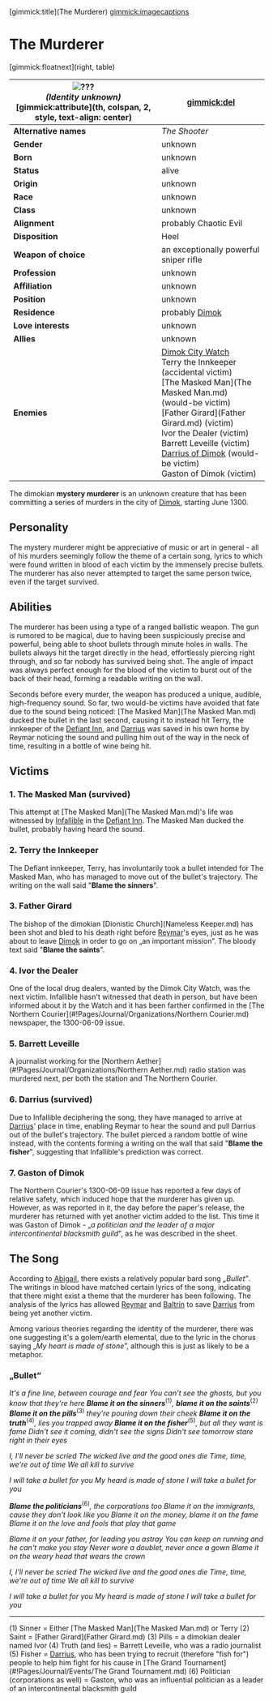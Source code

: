 [gimmick:title](The Murderer)
[gimmick:imagecaptions]( )

# The Murderer

[gimmick:floatnext](right, table)

| ![](https://i.imgur.com/Q83VvuO.png "???")<br />*(Identity unknown)* [gimmick:attribute](th, colspan, 2, style, text-align: center) | [gimmick:del]()                                              |
| ------------------------------------------------------------ | ------------------------------------------------------------ |
| **Alternative names**                                        | *The Shooter*                                                |
| **Gender**                                                   | unknown                                                      |
| **Born**                                                     | unknown                                                      |
| **Status**                                                   | alive                                                        |
| **Origin**                                                   | unknown                                                      |
| **Race**                                                     | unknown                                                      |
| **Class**                                                    | unknown                                                      |
| **Alignment**                                                | probably Chaotic Evil                                        |
| **Disposition**                                              | Heel                                                         |
| **Weapon of choice**                                         | an exceptionally powerful sniper rifle                       |
| **Profession**                                               | unknown                                                      |
| **Affiliation**                                              | unknown                                                      |
| **Position**                                                 | unknown                                                      |
| **Residence**                                                | probably [Dimok](#!Pages/Journal/Locations/Dimok.md)         |
| **Love interests**                                           | unknown                                                      |
| **Allies**                                                   | unknown                                                      |
| **Enemies**                                                  | [Dimok City Watch](#!Pages/Journal/Locations/Dimok.md)<br />Terry the Innkeeper (accidental victim)<br />[The Masked Man](The Masked Man.md) (would-be victim)<br />[Father Girard](Father Girard.md) (victim)<br />Ivor the Dealer (victim)<br />Barrett Leveille (victim)<br />[Darrius of Dimok](Darrius.md) (would-be victim)<br />Gaston of Dimok (victim) |

The dimokian **mystery murderer** is an unknown creature that has been committing a series of murders in the city of [Dimok](#!Pages/Journal/Locations/Dimok.md), starting June 1300.

## Personality

The mystery murderer might be appreciative of music or art in general - all of his murders seemingly follow the theme of a certain song, lyrics to which were found written in blood of each victim by the immensely precise bullets. The murderer has also never attempted to target the same person twice, even if the target survived.

## Abilities

The murderer has been using a type of a ranged ballistic weapon. The gun is rumored to be magical, due to having been suspiciously precise and powerful, being able to shoot bullets through minute holes in walls. The bullets always hit the target directly in the head, effortlessly piercing right through, and so far nobody has survived being shot. The angle of impact was always perfect enough for the blood of the victim to burst out of the back of their head, forming a readable writing on the wall.

Seconds before every murder, the weapon has produced a unique, audible, high-frequency sound. So far, two would-be victims have avoided that fate due to the sound being noticed: [The Masked Man](The Masked Man.md) ducked the bullet in the last second, causing it to instead hit Terry, the innkeeper of the [Defiant Inn](#!Pages/Journal/Organizations/Defiant.md), and [Darrius](Darrius.md) was saved in his own home by Reymar noticing the sound and pulling him out of the way in the neck of time, resulting in a bottle of wine being hit.

## Victims

### 1. The Masked Man (survived)

This attempt at [The Masked Man](The Masked Man.md)'s life was witnessed by [Infallible](#!Pages/Journal/Organizations/Infallible.md) in the [Defiant Inn](#!Pages/Journal/Organizations/Defiant.md). The Masked Man ducked the bullet, probably having heard the sound.

### 2. Terry the Innkeeper

The Defiant innkeeper, Terry, has involuntarily took a bullet intended for The Masked Man, who has managed to move out of the bullet's trajectory. The writing on the wall said "**Blame the sinners**".

### 3. Father Girard

The bishop of the dimokian [Dionistic Church](Nameless Keeper.md) has been shot and bled to his death right before [Reymar](Reymar.md)'s eyes, just as he was about to leave [Dimok](#!Pages/Journal/Locations/Dimok.md) in order to go on „an important mission”. The bloody text said "**Blame the saints**".

### 4. Ivor the Dealer

One of the local drug dealers, wanted by the Dimok City Watch, was the next victim. Infallible hasn't witnessed that death in person, but have been informed about it by the Watch and it has been farther confirmed in the [The Northern Courier](#!Pages/Journal/Organizations/Northern Courier.md) newspaper, the 1300-06-09 issue.

### 5. Barrett Leveille

A journalist working for the [Northern Aether](#!Pages/Journal/Organizations/Northern Aether.md) radio station was murdered next, per both the station and The Northern Courier.

### 6. Darrius (survived)

Due to Infallible deciphering the song, they have managed to arrive at [Darrius](Darrius.md)' place in time, enabling Reymar to hear the sound and pull Darrius out of the bullet's trajectory. The bullet pierced a random bottle of wine instead, with the contents forming a writing on the wall that said "**Blame the fisher**", suggesting that Infallible's prediction was correct.

### 7. Gaston of Dimok

The Northern Courier's 1300-06-09 issue has reported a few days of relative safety, which induced hope that the murderer has given up. However, as was reported in it, the day before the paper's release, the murderer has returned with yet another victim added to the list. This time it was Gaston of Dimok - „*a politician and the leader of a major intercontinental blacksmith guild*", as he was described in the sheet.

## The Song

According to [Abigail](Abigail.md), there exists a relatively popular bard song *„Bullet”*. The writings in blood have matched certain lyrics of the song, indicating that there might exist a theme that the murderer has been following. The analysis of the lyrics has allowed [Reymar](Reymar.md) and [Baltrin](Baltrin.md) to save [Darrius](Darrius.md) from being yet another victim.

Among various theories regarding the identity of the murderer, there was one suggesting it's a golem/earth elemental, due to the lyric in the chorus saying „*My heart is made of stone*”, although this is just as likely to be a metaphor.

### „Bullet”

*It's a fine line, between courage and fear*
*You can't see the ghosts, but you know that they're here*
***Blame it on the sinners***<sup>(1)</sup>*, **blame it on the saints***<sup>(2)</sup>
***Blame it on the pills***<sup>(3)</sup> *they're pouring down their cheek*
***Blame it on the truth***<sup>(4)</sup>*, lies you trapped away*
***Blame it on the fisher***<sup>(5)</sup>*, but all they want is fame*
*Didn't see it coming, didn't see the signs*
*Didn't see tomorrow stare right in their eyes*

*I, I'll never be scried*
*The wicked live and the good ones die*
*Time, time, we're out of time*
*We all kill to survive*

*I will take a bullet for you*
*My heard is made of stone*
*I will take a bullet for you*

***Blame the politicians***<sup>(6)</sup>*, the corporations too*
*Blame it on the immigrants, cause they don't look like you*
*Blame it on the money, blame it on the fame*
*Blame it on the love and fools that play that game*

*Blame it on your father, for leading you astray*
*You can keep on running and he can't make you stay*
*Never wore a doublet, never once a gown*
*Blame it on the weary head that wears the crown*

*I, I'll never be scried*
*The wicked live and the good ones die*
*Time, time, we're out of time*
*We all kill to survive*

*I will take a bullet for you*
*My heard is made of stone*
*I will take a bullet for you*

---

(1) Sinner = Either [The Masked Man](The Masked Man.md) or Terry
(2) Saint = [Father Girard](Father Girard.md)
(3) Pills = a dimokian dealer named Ivor
(4) Truth (and lies) = Barrett Leveille, who was a radio journalist
(5) Fisher = [Darrius](Darrius.md), who has been trying to recruit (therefore "fish for") people to help him fight for his cause in [The Grand Tournament](#!Pages/Journal/Events/The Grand Tournament.md)
(6) Politician (corporations as well) = Gaston, who was an influential politician as a leader of an intercontinental blacksmith guild